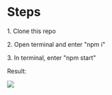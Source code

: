 <h1>Steps</h1>

<p>1. Clone this repo</p>
<p>2. Open terminal and enter "npm i"</p>
<p>3. In terminal, enter "npm start"</p>

Result:

<img src="https://cdn.discordapp.com/attachments/715319623637270638/1069367611357405294/image.png"/>
